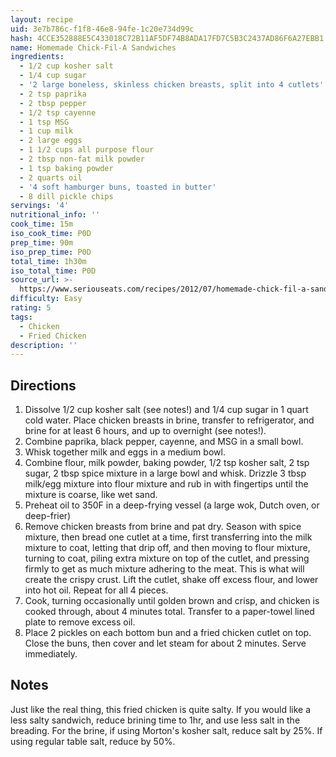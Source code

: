 ```yaml
---
layout: recipe
uid: 3e7b786c-f1f8-46e8-94fe-1c20e734d99c
hash: 4CCE352888E5C433018C72B11AF5DF74B8ADA17FD7C5B3C2437AD86F6A27EBB1
name: Homemade Chick-Fil-A Sandwiches
ingredients:
  - 1/2 cup kosher salt
  - 1/4 cup sugar
  - '2 large boneless, skinless chicken breasts, split into 4 cutlets'
  - 2 tsp paprika
  - 2 tbsp pepper
  - 1/2 tsp cayenne
  - 1 tsp MSG
  - 1 cup milk
  - 2 large eggs
  - 1 1/2 cups all purpose flour
  - 2 tbsp non-fat milk powder
  - 1 tsp baking powder
  - 2 quarts oil
  - '4 soft hamburger buns, toasted in butter'
  - 8 dill pickle chips
servings: '4'
nutritional_info: ''
cook_time: 15m
iso_cook_time: P0D
prep_time: 90m
iso_prep_time: P0D
total_time: 1h30m
iso_total_time: P0D
source_url: >-
  https://www.seriouseats.com/recipes/2012/07/homemade-chick-fil-a-sandwiches-recipe.html
difficulty: Easy
rating: 5
tags:
  - Chicken
  - Fried Chicken
description: ''
---
```

## Directions

1. Dissolve 1/2 cup kosher salt (see notes!) and 1/4 cup sugar in 1 quart cold water. Place chicken breasts in brine, transfer to refrigerator, and brine for at least 6 hours, and up to overnight (see notes!).
2. Combine paprika, black pepper, cayenne, and MSG in a small bowl.
3. Whisk together milk and eggs in a medium bowl.
4. Combine flour, milk powder, baking powder, 1/2 tsp kosher salt, 2 tsp sugar, 2 tbsp spice mixture in a large bowl and whisk. Drizzle 3 tbsp milk/egg mixture into flour mixture and rub in with fingertips until the mixture is coarse, like wet sand.
5. Preheat oil to 350F in a deep-frying vessel (a large wok, Dutch oven, or deep-frier)
6. Remove chicken breasts from brine and pat dry. Season with spice mixture, then bread one cutlet at a time, first transferring into the milk mixture to coat, letting that drip off, and then moving to flour mixture, turning to coat, piling extra mixture on top of the cutlet, and pressing firmly to get as much mixture adhering to the meat. This is what will create the crispy crust. Lift the cutlet, shake off excess flour, and lower into hot oil. Repeat for all 4 pieces.
7. Cook, turning occasionally until golden brown and crisp, and chicken is cooked through, about 4 minutes total. Transfer to a paper-towel lined plate to remove excess oil.
8. Place 2 pickles on each bottom bun and a fried chicken cutlet on top. Close the buns, then cover and let steam for about 2 minutes. Serve immediately.
## Notes

Just like the real thing, this fried chicken is quite salty. If you would like a less salty sandwich, reduce brining time to 1hr, and use less salt in the breading. For the brine, if using Morton's kosher salt, reduce salt by 25%. If using regular table salt, reduce by 50%.
